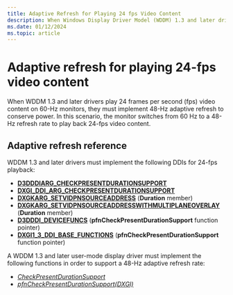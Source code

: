 ```yaml
---
title: Adaptive Refresh for Playing 24 fps Video Content
description: When Windows Display Driver Model (WDDM) 1.3 and later drivers play 24 frame per second (fps) video content on 60-Hz monitors, they must implement 48-Hz adaptive refresh to conserve power.
ms.date: 01/12/2024
ms.topic: article
---
```


# Adaptive refresh for playing 24-fps video content

When WDDM 1.3 and later drivers play 24 frames per second (fps) video content on 60-Hz monitors, they must implement 48-Hz adaptive refresh to conserve power. In this scenario, the monitor switches from 60 Hz to a 48-Hz refresh rate to play back 24-fps video content.

## Adaptive refresh reference

WDDM 1.3 and later drivers must implement the following DDIs for 24-fps playback:

* [**D3DDDIARG_CHECKPRESENTDURATIONSUPPORT**](/windows-hardware/drivers/ddi/d3dumddi/ns-d3dumddi-d3dddiarg_checkpresentdurationsupport)
* [**DXGI_DDI_ARG_CHECKPRESENTDURATIONSUPPORT**](/windows-hardware/drivers/ddi/dxgiddi/ns-dxgiddi-_dxgi_ddi_arg_checkpresentdurationsupport)
* [**DXGKARG_SETVIDPNSOURCEADDRESS**](/windows-hardware/drivers/ddi/d3dkmddi/ns-d3dkmddi-_dxgkarg_setvidpnsourceaddress) (**Duration** member)
* [**DXGKARG_SETVIDPNSOURCEADDRESSWITHMULTIPLANEOVERLAY**](/windows-hardware/drivers/ddi/d3dkmddi/ns-d3dkmddi-_dxgkarg_setvidpnsourceaddresswithmultiplaneoverlay) (**Duration** member)
* [**D3DDDI_DEVICEFUNCS**](/windows-hardware/drivers/ddi/d3dumddi/ns-d3dumddi-_d3dddi_devicefuncs) (**pfnCheckPresentDurationSupport** function pointer)
* [**DXGI1_3_DDI_BASE_FUNCTIONS**](/windows-hardware/drivers/ddi/dxgiddi/ns-dxgiddi-dxgi1_3_ddi_base_functions) (**pfnCheckPresentDurationSupport** function pointer)

A WDDM 1.3 and later user-mode display driver must implement the following functions in order to support a 48-Hz adaptive refresh rate:

* [*CheckPresentDurationSupport*](/windows-hardware/drivers/ddi/d3dumddi/nc-d3dumddi-pfnd3dddi_checkpresentdurationsupport)
* [*pfnCheckPresentDurationSupport(DXGI)*](/windows-hardware/drivers/ddi/dxgiddi/ns-dxgiddi-_dxgi_ddi_arg_checkpresentdurationsupport)

